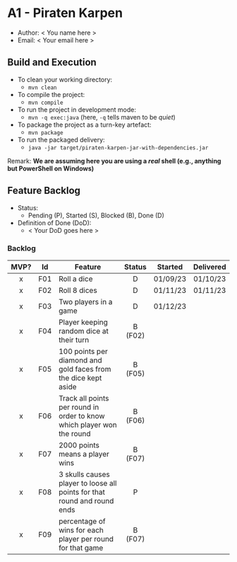 # A1 - Piraten Karpen

  * Author: < You name here >
  * Email: < Your email here >

## Build and Execution

  * To clean your working directory:
    * `mvn clean`
  * To compile the project:
    * `mvn compile`
  * To run the project in development mode:
    * `mvn -q exec:java` (here, `-q` tells maven to be _quiet_)
  * To package the project as a turn-key artefact:
    * `mvn package`
  * To run the packaged delivery:
    * `java -jar target/piraten-karpen-jar-with-dependencies.jar` 

Remark: **We are assuming here you are using a _real_ shell (e.g., anything but PowerShell on Windows)**

## Feature Backlog

 * Status: 
   * Pending (P), Started (S), Blocked (B), Done (D)
 * Definition of Done (DoD):
   * < Your DoD goes here >

### Backlog 


| MVP? | Id  | Feature  | Status  |  Started  | Delivered |
| :-:  |:-:  |---       | :-:     | :-:       | :-:       |
| x   | F01 | Roll a dice |  D | 01/09/23 | 01/10/23 |
| x   | F02 | Roll 8 dices | D | 01/11/23 | 01/11/23 |
| x   | F03 | Two players in a game | D  |  01/12/23 |
| x   | F04 | Player keeping random dice at their turn | B (F02) | |
| x   | F05 | 100 points per diamond and gold faces from the dice kept aside | B (F05) | |
| x   | F06 | Track all points per round in order to know which player won the round| B (F06) | |
| x   | F07 | 2000 points means a player wins | B (F07) | |
| x   | F08 | 3 skulls causes player to loose all points for that round and round ends | P | |
| x   | F09 | percentage of wins for each player per round for that game | B (F07) | | 
